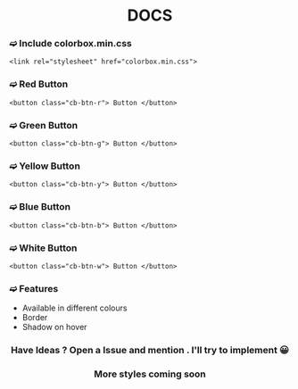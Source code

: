 <h1 align="center"> DOCS </h1>
<h3> ➫ Include colorbox.min.css</h3> 
<pre><code><span class="hljs-tag">&lt;<span class="hljs-name">link</span> <span class="hljs-attr">rel</span>=<span class="hljs-string">"stylesheet"</span> <span class="hljs-attr">href</span>=<span class="hljs-string">"colorbox.min.css"</span>&gt;</span>
</code></pre>

<h3> ➫ Red Button </h3> 
<pre><code>&lt;<span class="hljs-keyword">button</span> class=<span class="hljs-string">"cb-btn-r"</span>&gt; <span class="hljs-keyword">Button</span> &lt;/<span class="hljs-keyword">button</span>&gt;
</code></pre>

<h3> ➫ Green Button </h3> 
<pre><code>&lt;<span class="hljs-keyword">button</span> class=<span class="hljs-string">"cb-btn-g"</span>&gt; <span class="hljs-keyword">Button</span> &lt;/<span class="hljs-keyword">button</span>&gt;
</code></pre>

<h3> ➫ Yellow Button </h3> 
<pre><code>&lt;<span class="hljs-keyword">button</span> class=<span class="hljs-string">"cb-btn-y"</span>&gt; <span class="hljs-keyword">Button</span> &lt;/<span class="hljs-keyword">button</span>&gt;
</code></pre>

<h3> ➫ Blue Button </h3> 
<pre><code>&lt;<span class="hljs-keyword">button</span> class=<span class="hljs-string">"cb-btn-b"</span>&gt; <span class="hljs-keyword">Button</span> &lt;/<span class="hljs-keyword">button</span>&gt;
</code></pre>

<h3> ➫ White Button </h3> 
<pre><code>&lt;<span class="hljs-keyword">button</span> class=<span class="hljs-string">"cb-btn-w"</span>&gt; <span class="hljs-keyword">Button</span> &lt;/<span class="hljs-keyword">button</span>&gt;
</code></pre>
<h3> ➫ Features </h3> 
<ul>
<li>Available in different colours</li>
<li>Border </li>
<li>Shadow on hover </li>
</ul>


<h3 align="center"> Have Ideas ? Open a Issue and mention . I'll try to implement  😀</h3> 
<h3 align="center"> More styles coming soon  </h3> 
